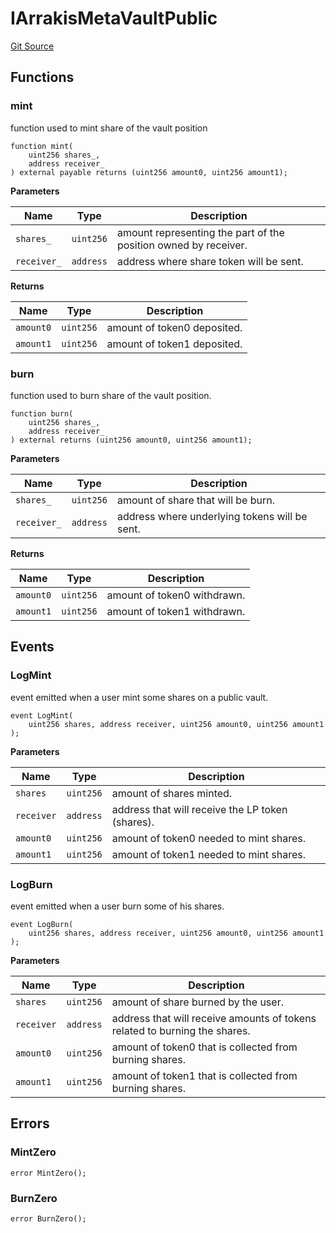 # IArrakisMetaVaultPublic

[Git Source](https://github.com/ArrakisFinance/arrakis-modular/blob/main/src/interfaces/IArrakisMetaVaultPublic.sol)

## Functions

### mint

function used to mint share of the vault position

```solidity
function mint(
    uint256 shares_,
    address receiver_
) external payable returns (uint256 amount0, uint256 amount1);
```

**Parameters**

| Name        | Type      | Description                                                     |
| ----------- | --------- | --------------------------------------------------------------- |
| `shares_`   | `uint256` | amount representing the part of the position owned by receiver. |
| `receiver_` | `address` | address where share token will be sent.                         |

**Returns**

| Name      | Type      | Description                 |
| --------- | --------- | --------------------------- |
| `amount0` | `uint256` | amount of token0 deposited. |
| `amount1` | `uint256` | amount of token1 deposited. |

### burn

function used to burn share of the vault position.

```solidity
function burn(
    uint256 shares_,
    address receiver_
) external returns (uint256 amount0, uint256 amount1);
```

**Parameters**

| Name        | Type      | Description                                   |
| ----------- | --------- | --------------------------------------------- |
| `shares_`   | `uint256` | amount of share that will be burn.            |
| `receiver_` | `address` | address where underlying tokens will be sent. |

**Returns**

| Name      | Type      | Description                 |
| --------- | --------- | --------------------------- |
| `amount0` | `uint256` | amount of token0 withdrawn. |
| `amount1` | `uint256` | amount of token1 withdrawn. |

## Events

### LogMint

event emitted when a user mint some shares on a public vault.

```solidity
event LogMint(
    uint256 shares, address receiver, uint256 amount0, uint256 amount1
);
```

**Parameters**

| Name       | Type      | Description                                      |
| ---------- | --------- | ------------------------------------------------ |
| `shares`   | `uint256` | amount of shares minted.                         |
| `receiver` | `address` | address that will receive the LP token (shares). |
| `amount0`  | `uint256` | amount of token0 needed to mint shares.          |
| `amount1`  | `uint256` | amount of token1 needed to mint shares.          |

### LogBurn

event emitted when a user burn some of his shares.

```solidity
event LogBurn(
    uint256 shares, address receiver, uint256 amount0, uint256 amount1
);
```

**Parameters**

| Name       | Type      | Description                                                                |
| ---------- | --------- | -------------------------------------------------------------------------- |
| `shares`   | `uint256` | amount of share burned by the user.                                        |
| `receiver` | `address` | address that will receive amounts of tokens related to burning the shares. |
| `amount0`  | `uint256` | amount of token0 that is collected from burning shares.                    |
| `amount1`  | `uint256` | amount of token1 that is collected from burning shares.                    |

## Errors

### MintZero

```solidity
error MintZero();
```

### BurnZero

```solidity
error BurnZero();
```
